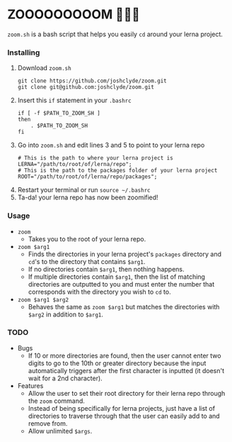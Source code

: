 # ZOOOOOOOOOM  🚀🚀🚀
`zoom.sh` is a bash script that helps you easily `cd` around your lerna project.

### Installing
1. Download `zoom.sh`
    ```
    git clone https://github.com/joshclyde/zoom.git
    git clone git@github.com:joshclyde/zoom.git
    ```
2. Insert this `if` statement in your `.bashrc`
    ```
    if [ -f $PATH_TO_ZOOM_SH ]
    then
        . $PATH_TO_ZOOM_SH
    fi
    ```
3. Go into `zoom.sh` and edit lines 3 and 5 to point to your lerna repo
    ```
    # This is the path to where your lerna project is
    LERNA="/path/to/root/of/lerna/repo";
    # This is the path to the packages folder of your lerna project
    ROOT="/path/to/root/of/lerna/repo/packages";
    ```
4. Restart your terminal or run `source ~/.bashrc`
5. Ta-da! your lerna repo has now been zoomified!

### Usage
- `zoom`
  - Takes you to the root of your lerna repo.
- `zoom $arg1`
  - Finds the directories in your lerna project's `packages` directory and `cd`'s to the directory that contains `$arg1`.
  - If no directories contain `$arg1`, then nothing happens.
  - If multiple directories contain `$arg1`, then the list of matching directories are outputted to you and must enter the number that corresponds with the directory you wish to `cd` to.
- `zoom $arg1 $arg2`
  - Behaves the same as `zoom $arg1` but matches the directories with `$arg2` in addition to `$arg1`.

### TODO
- Bugs
  - If 10 or more directories are found, then the user cannot enter two digits to go to the 10th or greater directory because the input automatically triggers after the first character is inputted (it doesn't wait for a 2nd character).
- Features
  - Allow the user to set their root directory for their lerna repo through the `zoom` command.
  - Instead of being specifically for lerna projects, just have a list of directories to traverse through that the user can easily add to and remove from.
  - Allow unlimited `$args`.
